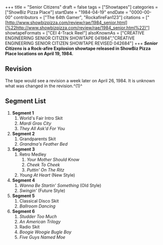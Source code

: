 +++
title = "Senior Citizens"
draft = false
tags = ["Showtapes"]
categories = ["ShowBiz Pizza Place"]
startDate = "1984-04-19"
endDate = "0000-00-00"
contributors = ["The 64th Gamer", "RockafireFan123"]
citations = ["[http://www.showbizpizza.com/review/rae/1984_senior.html](%22http://www.showbizpizza.com/review/rae/1984_senior.html%22)"]
showtapeFormats = ["CEI 4-Track Reel"]
alsoKnownAs = ["CREATIVE ENGINEERING SENIOR CITIZEN SHOWTAPE 041984","CREATIVE ENGINEERING SENIOR CITIZEN SHOWTAPE REVISED 042684"]
+++
***Senior Citizens* is a Rock-afire Explosion showtape released in ShowBiz Pizza Place locations on April 19, 1984.**

## Revision

The tape would see a revision a week later on April 26, 1984. It is unknown what was changed in the revision.^(1)^

## Segment List

1.  **Segment 1**
    1.  World's Fair Intro Skit
    2.  *Mardi Gras City*
    3.  *They All Ask'd For You*
2.  **Segment 2**
    1.  Grandparents Skit
    2.  *Grandma's Feather Bed*
3.  **Segment 3**
    1.  Retro Medley
        1.  *Your Mother Should Know*
        2.  *Cheek To Cheek*
        3.  *Puttin' On The Ritz*
    2.  *Young At Heart* (New Style)
4.  **Segment 4**
    1.  *Wanna Be Startin' Something* (Old Style)
    2.  *Swingin'* (Future Style)
5.  **Segment 5**
    1.  Classical Disco Skit
    2.  *Ballroom Dancing*
6.  **Segment 6**
    1.  *Studder Too Much*
    2.  *An American Trilogy*
    3.  Radio Skit
    4.  *Boogie Woogie Bugle Boy*
    5.  *Five Guys Named Moe*

